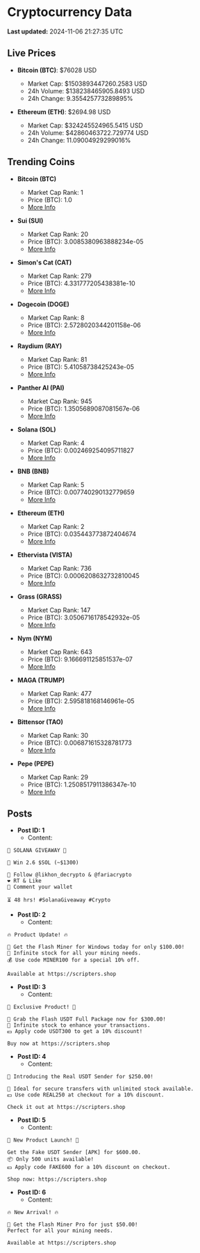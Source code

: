 # Cryptocurrency Data

**Last updated:** 2024-11-06 21:27:35 UTC

## Live Prices
- **Bitcoin (BTC)**: $76028 USD
  - Market Cap: $1503893447260.2583 USD
  - 24h Volume: $138238465905.8493 USD
  - 24h Change: 9.355425773289895%

- **Ethereum (ETH)**: $2694.98 USD
  - Market Cap: $324245524965.5415 USD
  - 24h Volume: $42860463722.729774 USD
  - 24h Change: 11.09004929299016%

## Trending Coins
- **Bitcoin (BTC)**
  - Market Cap Rank: 1
  - Price (BTC): 1.0
  - [More Info](https://www.coingecko.com/en/coins/bitcoin)

- **Sui (SUI)**
  - Market Cap Rank: 20
  - Price (BTC): 3.0085380963888234e-05
  - [More Info](https://www.coingecko.com/en/coins/sui)

- **Simon's Cat (CAT)**
  - Market Cap Rank: 279
  - Price (BTC): 4.331777205438381e-10
  - [More Info](https://www.coingecko.com/en/coins/simons-cat)

- **Dogecoin (DOGE)**
  - Market Cap Rank: 8
  - Price (BTC): 2.5728020344201158e-06
  - [More Info](https://www.coingecko.com/en/coins/dogecoin)

- **Raydium (RAY)**
  - Market Cap Rank: 81
  - Price (BTC): 5.41058738425243e-05
  - [More Info](https://www.coingecko.com/en/coins/raydium)

- **Panther AI (PAI)**
  - Market Cap Rank: 945
  - Price (BTC): 1.3505689087081567e-06
  - [More Info](https://www.coingecko.com/en/coins/panther-ai)

- **Solana (SOL)**
  - Market Cap Rank: 4
  - Price (BTC): 0.002469254095711827
  - [More Info](https://www.coingecko.com/en/coins/solana)

- **BNB (BNB)**
  - Market Cap Rank: 5
  - Price (BTC): 0.007740290132779659
  - [More Info](https://www.coingecko.com/en/coins/bnb)

- **Ethereum (ETH)**
  - Market Cap Rank: 2
  - Price (BTC): 0.035443773872404674
  - [More Info](https://www.coingecko.com/en/coins/ethereum)

- **Ethervista (VISTA)**
  - Market Cap Rank: 736
  - Price (BTC): 0.0006208632732810045
  - [More Info](https://www.coingecko.com/en/coins/ethervista)

- **Grass (GRASS)**
  - Market Cap Rank: 147
  - Price (BTC): 3.0506716178542932e-05
  - [More Info](https://www.coingecko.com/en/coins/grass)

- **Nym (NYM)**
  - Market Cap Rank: 643
  - Price (BTC): 9.166691125851537e-07
  - [More Info](https://www.coingecko.com/en/coins/nym)

- **MAGA (TRUMP)**
  - Market Cap Rank: 477
  - Price (BTC): 2.595818168146961e-05
  - [More Info](https://www.coingecko.com/en/coins/maga)

- **Bittensor (TAO)**
  - Market Cap Rank: 30
  - Price (BTC): 0.006871615328781773
  - [More Info](https://www.coingecko.com/en/coins/bittensor)

- **Pepe (PEPE)**
  - Market Cap Rank: 29
  - Price (BTC): 1.2508517911386347e-10
  - [More Info](https://www.coingecko.com/en/coins/pepe)

## Posts
- **Post ID: 1**
  - Content:
```
🚀 SOLANA GIVEAWAY 🚀

🎁 Win 2.6 $SOL (~$1300)

🤝 Follow @likhon_decrypto & @fariacrypto
❤️ RT & Like
💬 Comment your wallet

⏳ 48 hrs! #SolanaGiveaway #Crypto
```

- **Post ID: 2**
  - Content:
```
🔥 Product Update! 🔥

🚀 Get the Flash Miner for Windows today for only $100.00!
🔋 Infinite stock for all your mining needs.
💰 Use code MINER100 for a special 10% off.

Available at https://scripters.shop
```

- **Post ID: 3**
  - Content:
```
🎁 Exclusive Product! 🎁

💸 Grab the Flash USDT Full Package now for $300.00!
🎉 Infinite stock to enhance your transactions.
💵 Apply code USDT300 to get a 10% discount!

Buy now at https://scripters.shop
```

- **Post ID: 4**
  - Content:
```
💎 Introducing the Real USDT Sender for $250.00!

💼 Ideal for secure transfers with unlimited stock available.
💵 Use code REAL250 at checkout for a 10% discount.

Check it out at https://scripters.shop
```

- **Post ID: 5**
  - Content:
```
🚀 New Product Launch! 🚀

Get the Fake USDT Sender [APK] for $600.00.
📦 Only 500 units available!
💵 Apply code FAKE600 for a 10% discount on checkout.

Shop now: https://scripters.shop
```

- **Post ID: 6**
  - Content:
```
🔥 New Arrival! 🔥

💸 Get the Flash Miner Pro for just $50.00!
Perfect for all your mining needs.

Available at https://scripters.shop
```

